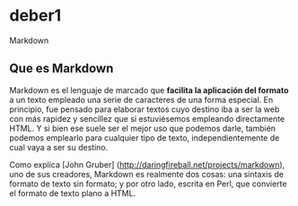 # deber1
Markdown

## Que es Markdown

Markdown es el lenguaje de marcado que **facilita la aplicación del formato** a un texto empleado una serie de caracteres de una forma especial. En principio, fue pensado para elaborar textos cuyo destino iba a ser la web con más rapidez y sencillez que si estuviésemos empleando directamente HTML. Y si bien ese suele ser el mejor uso que podemos darle, también podemos emplearlo para cualquier tipo de texto, independientemente de cual vaya a ser su destino.

Como explica [John Gruber] (http://daringfireball.net/projects/markdown), uno de sus creadores, Markdown es realmente dos cosas: una sintaxis de formato de texto sin formato; y por otro lado, escrita en Perl, que convierte el formato de texto plano a HTML.
